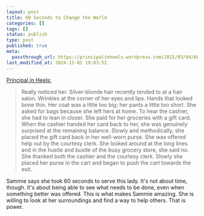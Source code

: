 ```yaml
---
layout: post
title: 60 Seconds to Change the World
categories: []
tags: []
status: publish
type: post
published: true
meta:
  passthrough_url: https://principalinheels.wordpress.com/2015/03/04/60-seconds-to-change-the-world/
last_modified_at: 2024-11-01 19:03:52
---
```


[Principal in Heels:](http://jethrojones.com/sammie-cervantez)


>Really noticed her. Silver-blonde hair recently tended to at a hair salon. Wrinkles at the corner of her eyes and lips. Hands that looked bone thin.  Her coat was a little too big; her pants a little too short.  She asked for bags because she left hers at home.  To hear the cashier, she had to lean in closer.  She paid for her groceries with a gift card. When the cashier handed her card back to her, she was genuinely surprised at the remaining balance.  Slowly and methodically, she placed the gift card back in her well-worn purse.  She was offered help out by the courtesy clerk.  She looked around at the long lines and in the hustle and bustle of the busy grocery store, she said no.  She thanked both the cashier and the courtesy clerk.  Slowly she placed her purse in the cart and began to push the cart towards the exit.



Sammie says she took 60 seconds to serve this lady. It's not about time, though. It's about being able to see what needs to be done, even when something better was offered. This is what makes Sammie amazing. She is willing to look at her surroundings and find a way to help others. That is power.

